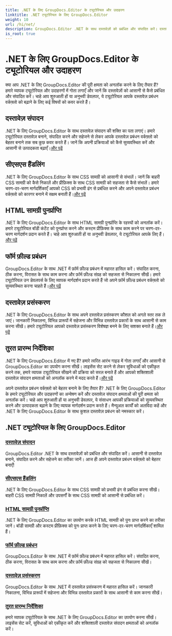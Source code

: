 ```yaml
---
title: .NET के लिए GroupDocs.Editor के ट्यूटोरियल और उदाहरण
linktitle: .NET ट्यूटोरियल के लिए GroupDocs.Editor
weight: 10
url: /hi/net/
description: GroupDocs.Editor .NET के साथ दस्तावेज़ों को प्रबंधित और संपादित करें। दस्तावेज़ प्रसंस्करण, दस्तावेज़ संपादन, HTML सामग्री पुनर्प्राप्ति, फ़ॉर्म फ़ील्ड प्रबंधन, और बहुत कुछ सीखें!
is_root: true
---
```


# .NET के लिए GroupDocs.Editor के ट्यूटोरियल और उदाहरण


क्या आप .NET के लिए GroupDocs.Editor की पूरी क्षमता को अनलॉक करने के लिए तैयार हैं? हमारे व्यापक ट्यूटोरियल और उदाहरणों में गोता लगाएँ और जानें कि दस्तावेज़ों को आसानी से कैसे प्रबंधित और संपादित करें। चाहे आप शुरुआती हों या अनुभवी डेवलपर, ये ट्यूटोरियल आपके दस्तावेज़ प्रबंधन वर्कफ़्लो को बढ़ाने के लिए कई विषयों को कवर करते हैं।

## दस्तावेज़ संपादन

 .NET के लिए GroupDocs.Editor के साथ दस्तावेज़ संपादन की शक्ति का पता लगाएं। हमारे ट्यूटोरियल दस्तावेज़ बनाने, संपादित करने और सहेजने से लेकर आपके दस्तावेज़ प्रबंधन वर्कफ़्लो को बेहतर बनाने तक सब कुछ कवर करते हैं। जानें कि अपनी प्रक्रियाओं को कैसे सुव्यवस्थित करें और आसानी से उत्पादकता बढ़ाएँ।[और पढ़ें](./document-editing/)

## सीएसएस हैंडलिंग

 .NET के लिए GroupDocs.Editor के साथ CSS सामग्री को आसानी से संभालें। जानें कि बाहरी CSS सामग्री को कैसे निकालें और प्रीफ़िक्स के साथ CSS सामग्री को सहजता से कैसे संभालें। हमारे चरण-दर-चरण मार्गदर्शिकाएँ आपको CSS को प्रभावी ढंग से प्रबंधित करने और अपने दस्तावेज़ प्रबंधन वर्कफ़्लो को कारगर बनाने में सक्षम बनाती हैं।[और पढ़ें](./css-handling/)

## HTML सामग्री पुनर्प्राप्ति

.NET के लिए GroupDocs.Editor के साथ HTML सामग्री पुनर्प्राप्ति के रहस्यों को अनलॉक करें। हमारे ट्यूटोरियल बॉडी कंटेंट को पुनर्प्राप्त करने और कस्टम प्रीफ़िक्स के साथ काम करने पर चरण-दर-चरण मार्गदर्शन प्रदान करते हैं। चाहे आप शुरुआती हों या अनुभवी डेवलपर, ये ट्यूटोरियल आपके लिए हैं।[और पढ़ें](./html-content-retrieval/)

## फॉर्म फ़ील्ड प्रबंधन

 GroupDocs.Editor के साथ .NET में फ़ॉर्म फ़ील्ड प्रबंधन में महारत हासिल करें। संपादित करना, ठीक करना, विरासत के साथ काम करना और फ़ॉर्म फ़ील्ड संग्रह को सहजता से निकालना सीखें। हमारे ट्यूटोरियल उन डेवलपर्स के लिए व्यापक मार्गदर्शन प्रदान करते हैं जो अपने फ़ॉर्म फ़ील्ड प्रबंधन वर्कफ़्लो को सुव्यवस्थित करना चाहते हैं।[और पढ़ें](./form-field-management/)

## दस्तावेज़ प्रसंस्करण

 .NET के लिए GroupDocs.Editor के साथ अपने दस्तावेज़ प्रसंस्करण कौशल को अगले स्तर तक ले जाएं। जानकारी निकालना, विभिन्न प्रारूपों में सहेजना और विभिन्न दस्तावेज़ प्रकारों के साथ आसानी से काम करना सीखें। हमारे ट्यूटोरियल आपको दस्तावेज़ प्रसंस्करण विशेषज्ञ बनने के लिए सशक्त बनाते हैं।[और पढ़ें](./document-processing/)

## तुरत प्रारम्भ निर्देशिका

.NET के लिए GroupDocs.Editor में नए हैं? हमारे त्वरित आरंभ गाइड में गोता लगाएँ और आसानी से GroupDocs.Editor का उपयोग करना सीखें। लाइसेंस सेट करने से लेकर सुविधाओं को एकीकृत करने तक, हमारे व्यापक ट्यूटोरियल सीखने की प्रक्रिया को सरल बनाते हैं और आपको शक्तिशाली दस्तावेज़ संपादन क्षमताओं को अनलॉक करने में मदद करते हैं।[और पढ़ें](./quick-start-guide/)

अपने दस्तावेज़ प्रबंधन वर्कफ़्लो को बेहतर बनाने के लिए तैयार हैं? .NET के लिए GroupDocs.Editor के हमारे ट्यूटोरियल और उदाहरणों का अन्वेषण करें और दस्तावेज़ संपादन क्षमताओं की पूरी क्षमता को अनलॉक करें। चाहे आप शुरुआती हों या अनुभवी डेवलपर, ये संसाधन आपकी प्रक्रियाओं को सुव्यवस्थित करने और उत्पादकता बढ़ाने के लिए व्यापक मार्गदर्शन प्रदान करते हैं। मैन्युअल कार्यों को अलविदा कहें और .NET के लिए GroupDocs.Editor के साथ कुशल दस्तावेज़ प्रबंधन को नमस्कार करें।
## .NET ट्यूटोरियल के लिए GroupDocs.Editor 
### [दस्तावेज़ संपादन](./document-editing/)
GroupDocs.Editor .NET के साथ दस्तावेज़ों को प्रबंधित और संपादित करें। आसानी से दस्तावेज़ बनाने, संपादित करने और सहेजने का तरीका जानें। आज ही अपने दस्तावेज़ प्रबंधन वर्कफ़्लो को बेहतर बनाएँ!
### [सीएसएस हैंडलिंग](./css-handling/)
.NET के लिए GroupDocs.Editor के साथ CSS सामग्री को प्रभावी ढंग से प्रबंधित करना सीखें। बाहरी CSS सामग्री निकालें और उपसर्गों के साथ CSS सामग्री को आसानी से प्रबंधित करें।
### [HTML सामग्री पुनर्प्राप्ति](./html-content-retrieval/)
.NET के लिए GroupDocs.Editor का उपयोग करके HTML सामग्री को पुनः प्राप्त करने का तरीका जानें। बॉडी सामग्री और कस्टम प्रीफ़िक्स को पुनः प्राप्त करने के लिए चरण-दर-चरण मार्गदर्शिकाएँ शामिल हैं।
### [फॉर्म फ़ील्ड प्रबंधन](./form-field-management/)
GroupDocs.Editor के साथ .NET में फ़ॉर्म फ़ील्ड प्रबंधन में महारत हासिल करें। संपादित करना, ठीक करना, विरासत के साथ काम करना और फ़ॉर्म फ़ील्ड संग्रह को सहजता से निकालना सीखें।
### [दस्तावेज़ प्रसंस्करण](./document-processing/)
GroupDocs.Editor के साथ .NET में दस्तावेज़ प्रसंस्करण में महारत हासिल करें। जानकारी निकालना, विभिन्न प्रारूपों में सहेजना और विभिन्न दस्तावेज़ प्रकारों के साथ आसानी से काम करना सीखें।
### [तुरत प्रारम्भ निर्देशिका](./quick-start-guide/)
हमारे व्यापक ट्यूटोरियल के साथ .NET के लिए GroupDocs.Editor का उपयोग करना सीखें। लाइसेंस सेट करें, सुविधाओं को एकीकृत करें और शक्तिशाली दस्तावेज़ संपादन क्षमताओं को अनलॉक करें।
